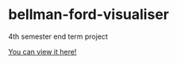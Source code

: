 # bellman-ford-visualiser
4th semester end term project

[You can view it here!](https://bellman-ford-visualiser.netlify.app/)
